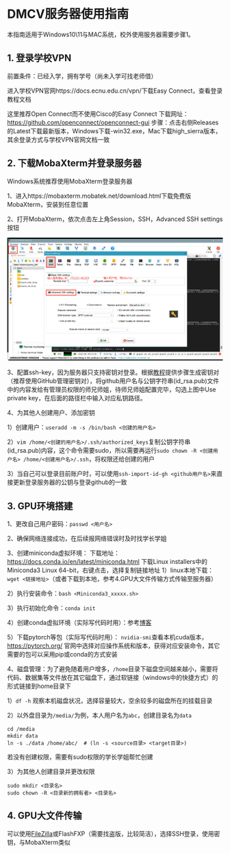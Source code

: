 # DMCV服务器使用指南

本指南适用于Windows10\11与MAC系统，校外使用服务器需要步骤1。

## 1. 登录学校VPN

前置条件：已经入学，拥有学号（尚未入学可找老师借）

进入学校VPN官网https://docs.ecnu.edu.cn/vpn/下载Easy Connect，查看登录教程文档

这里推荐Open Connect而不使用Cisco的Easy Connect
下载网址：https://github.com/openconnect/openconnect-gui
步骤：点击右侧Releases的Latest下载最新版本，Windows下载-win32.exe，Mac下载high_sierra版本，其余登录方式与学校VPN官网文档一致

## 2. 下载MobaXterm并登录服务器

Windows系统推荐使用MobaXterm登录服务器

1、进入https://mobaxterm.mobatek.net/download.html下载免费版MobaXterm，安装到任意位置

2、打开MobaXterm，依次点击左上角Session，SSH，Advanced SSH settings按钮

<img src="./Assets/DMCV服务器使用指南/image-20220618154734580.png" alt="image-20220618154734580" style="zoom:50%;" />

3、配置ssh-key，因为服务器只支持密钥对登录。根据[教程](https://blog.csdn.net/u013778905/article/details/83501204)提供步骤生成密钥对（推荐使用GitHub管理密钥对），将github用户名与公钥字符串(id_rsa.pub)文件中的内容发给有管理员权限的师兄师姐，待师兄师姐配置完毕，勾选上图中Use private key，在后面的路径栏中输入对应私钥路径。

4、为其他人创建用户、添加密钥

1）创建用户：`useradd -m -s /bin/bash <创建的用户名>`

2）`vim /home/<创建的用户名>/.ssh/authorized_keys`复制公钥字符串(id_rsa.pub)内容，这个命令需要sudo，所以需要再运行`sudo chown -R <创建用户名> /home/<创建用户名>/.ssh`，将权限还给创建的用户

3）当自己可以登录目前账户时，可以使用`ssh-import-id-gh <github用户名>`来直接更新登录服务器的公钥与登录github的一致

## 3. GPU环境搭建

    
1、更改自己用户密码：`passwd <用户名>`

2、确保网络连接成功，在后续报网络错误时及时找学长学姐

3、创建miniconda虚拟环境：
下载地址：https://docs.conda.io/en/latest/miniconda.html
下载Linux installers中的Miniconda3 Linux 64-bit，右键点击，选择复制链接地址
1）linux本地下载：`wget <链接地址>`（或者下载到本地，参考4.GPU大文件传输方式传输至服务器）

2）执行安装命令：`bash <Miniconda3_xxxxx.sh>`

3）执行初始化命令：`conda init`

4）创建conda虚拟环境（实际写代码时用）：参考[博客](https://blog.csdn.net/qq_41754907/article/details/121562755)

5）下载pytorch等包（实际写代码时用）：
`nvidia-smi`查看本机cuda版本，https://pytorch.org/ 官网中选择对应操作系统和版本，获得对应安装命令，其它需要的包可以采用pip或conda的方式安装

4、磁盘管理：为了避免随着用户增多，`/home`目录下磁盘空间越来越小，需要将代码、数据集等文件放在其它磁盘下，通过软链接（windows中的快捷方式）的形式链接到home目录下

1）`df -h` 观察本机磁盘状况，选择容量较大，空余较多的磁盘所在的挂载目录

2）以外盘目录为`/media/`为例，本人用户名为`abc`，创建目录名为`data`

    cd /media
    mkdir data
    ln -s ./data /home/abc/  # (ln -s <source目录> <target目录>)
若没有创建权限，需要有sudo权限的学长学姐帮忙创建

3）为其他人创建目录并更改权限

    sudo mkdir <目录名>
    sudo chown -R <目录新的拥有者> <目录名>


## 4. GPU大文件传输

可以使用[FileZilla](https://filezilla-project.org/)或FlashFXP（需要找盗版，比较简洁），选择SSH登录，使用密钥，与MobaXterm类似
